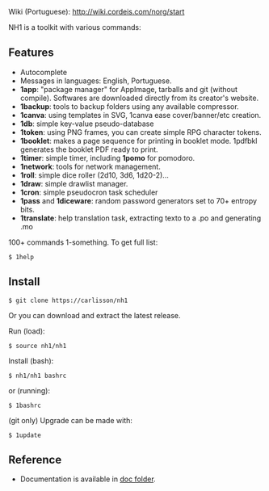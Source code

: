 
Wiki (Portuguese): http://wiki.cordeis.com/norg/start

NH1 is a toolkit with various commands:

## Features

 * Autocomplete
 * Messages in languages: English, Portuguese.
 * **1app**: "package manager" for AppImage, tarballs and git (without compile). Softwares are downloaded directly from its creator's website.
 * **1backup**: tools to backup folders using any available compressor.
 * **1canva**: using templates in SVG, 1canva ease cover/banner/etc creation.
 * **1db**: simple key-value pseudo-database
 * **1token**: using PNG frames, you can create simple RPG character tokens.
 * **1booklet**: makes a page sequence for printing in booklet mode. 1pdfbkl generates the booklet PDF ready to print.
 * **1timer**: simple timer, including **1pomo** for pomodoro.
 * **1network**: tools for network management.
 * **1roll**: simple dice roller (2d10, 3d6, 1d20-2)...
 * **1draw**: simple drawlist manager.
 * **1cron**: simple pseudocron task scheduler
 * **1pass** and **1diceware**: random password generators set to 70+ entropy bits.
 * **1translate**: help translation task, extracting texto to a .po and generating .mo

100+ commands 1-something. To get full list:

```
$ 1help
```

## Install

```
$ git clone https://carlisson/nh1
```

Or you can download and extract the latest release.

Run (load):

```
$ source nh1/nh1
```

Install (bash):

```
$ nh1/nh1 bashrc
```

or (running):

```
$ 1bashrc
```

(git only) Upgrade can be made with:

```
$ 1update
```

## Reference

* Documentation is available in [doc folder](doc/).
